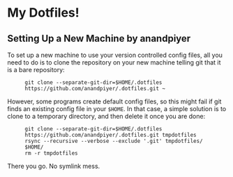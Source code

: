 # My Dotfiles!
<h2 id="setting-up-a-new-machine">Setting Up a New Machine by anandpiyer</h2>
<p>To set up a new machine to use your version controlled config files, all you
need to do is to clone the repository on your new machine telling git that it is
a bare repository:</p>
<figure class="highlight"><pre><code class="language-shell" data-lang="shell"><span></span>git clone --separate-git-dir<span class="o">=</span><span class="nv">$HOME</span>/.dotfiles https://github.com/anandpiyer/.dotfiles.git ~</code></pre></figure>
<p>However, some programs create default config files, so this might fail if git
finds an existing config file in your <code>$HOME</code>. In that case, a simple solution
is to clone to a temporary directory, and then delete it once you are done:</p>
<figure class="highlight"><pre><code class="language-shell" data-lang="shell"><span></span>git clone --separate-git-dir<span class="o">=</span><span class="nv">$HOME</span>/.dotfiles https://github.com/anandpiyer/.dotfiles.git tmpdotfiles
rsync --recursive --verbose --exclude <span class="s1">'.git'</span> tmpdotfiles/ <span class="nv">$HOME</span>/
rm -r tmpdotfiles</code></pre></figure>
<p>There you go. No symlink mess.</p>
